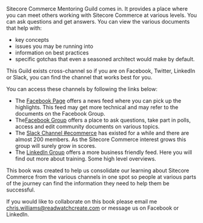 Sitecore Commerce Mentoring Guild comes in. It provides a place where you can meet others working with Sitecore Commerce at various levels. You can ask questions and get answers. You can view the various documents that help with:

* key concepts
* issues you may be running into
* information on best practices
* specific gotchas that even a seasoned architect would make by default.

This Guild exists cross-channel so if you are on Facebook, Twitter, LinkedIn or Slack, you can find the channel that works best for you.

You can access these channels by following the links below:

* The [Facebook Page](https://www.facebook.com/Sitecore-Commerce-Mentoring-Guild-432018193860753/) offers a news feed where you can pick up the highlights. This feed may get more technical and may refer to the documents on the Facebook Group.
* The[Facebook Group](https://www.facebook.com/groups/sitecorecommerceguild) offers a place to ask questions, take part in polls, access and edit community documents on various topics.
* The [Slack Channel \#ecommerce](https://sitecorechat.slack.com/messages/C2A8KG815/) has existed for a while and there are almost 200 members. As the Sitecore Commerce interest grows this group will surely grow in scores.
* The [LinkedIn Group](https://www.linkedin.com/groups/12057633) offers a more business friendly feed. Here you will find out more about training.  Some high level overviews.

This book was created to help us consolidate our learning about Sitecore Commerce from the various channels in one spot so people at various parts of the journey can find the information they need to help them be successful.

If you would like to collaborate on this book please email me chris.williams@readwatchcreate.com or message us on Facebook or LinkedIn.

